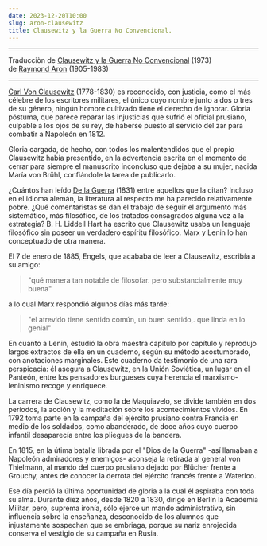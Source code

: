 ```yaml
---
date: 2023-12-20T10:00
slug: aron-clausewitz
title: Clausewitz y la Guerra No Convencional.
---
```



<hr />

Traducciòn de [Clausewitz y la Guerra No Convencional](/) (1973) <br />
de <a href="https://es.wikipedia.org/wiki/Raymond_Aron" target="_blank" rel="noopener noreferrer">Raymond Aron</a> (1905-1983)

<hr />

[Carl Von Clausewitz](https://es.wikipedia.org/wiki/Carl_von_Clausewitz) (1778-1830) es reconocido,
con justicia, como el más célebre de los
escritores militares, el único cuyo nombre junto a dos o tres de su género, ningún hombre cultivado tiene el derecho
de ignorar. Gloria póstuma, que parece
reparar las injusticias que sufrió el oficial
prusiano, culpable a los ojos de su rey, de
haberse puesto al servicio del zar para
combatir a Napoleón en 1812.

 Gloria
cargada, de hecho, con todos los malentendidos que el propio Clausewitz había
presentido, en la advertencia escrita en el
momento de cerrar para siempre el manuscrito inconcluso que dejaba a su mujer, nacida María von Brühl, confiándole la tarea de publicarlo.




¿Cuántos han leído [De la Guerra](/textos/guerra) (1831)
entre aquellos que la citan? Incluso en el
idioma alemán, la literatura al respecto
me ha parecido relativamente pobre.
¿Qué comentaristas se dan el trabajo de
seguir el argumento más sistemático, más
filosófico, de los tratados consagrados alguna vez a la estrategia? B. H. Liddell
Hart ha escrito que Clausewitz usaba un
lenguaje filosófico sin poseer un verdadero espíritu filosófico. Marx y Lenin lo
han conceptuado de otra manera.


El 7
de enero de 1885, Engels, que acababa de leer a Clausewitz, escribía a su amigo: 

>"qué manera tan notable de filosofar. pero substancialmente muy buena"

a lo cual Marx respondió algunos días más tarde:

>"el atrevido tiene sentido común,
un buen sentido,. que linda en lo genial"


En cuanto a Lenin, estudió la obra maestra capítulo por capítulo y reprodujo largos extractos de ella en un cuaderno, según su método acostumbrado, con anotaciones marginales. Este cuaderno da
testimonio de una rara perspicacia: él
asegura a Clausewitz, en la Unión Soviética, un lugar en el Panteón, entre los
pensadores burgueses cuya herencia el
marxismo-leninismo recoge y enriquece. 


La carrera de Clausewitz, como la de
Maquiavelo, se divide también en dos períodos, la acción y la meditación sobre
los acontecimientos vividos. En 1792 toma parte en la campaña del ejército prusiano contra Francia en medio de los soldados, como abanderado, de doce años
cuyo cuerpo infantil desaparecía entre los pliegues de la bandera. 


En 1815, en la
útima batalla librada por el "Dios de la
Guerra" -así llamaban a Napoleón admiradores y enemigos- aconseja la retirada al general von Thielmann, al mando del cuerpo prusiano dejado por Blücher frente a Grouchy, antes de conocer
la derrota del ejército francés frente a
Waterloo. 


Ese día perdió la última oportunidad de gloria a la cual él aspiraba
con toda su alma. Durante diez años,
desde 1820 a 1830, dirige en Berlín la
Academia Militar, pero, suprema ironía,
sólo ejerce un mando administrativo, sin
influencia sobre la enseñanza, desconocido de los alumnos que injustamente
sospechan que se embriaga, porque su
nariz enrojecida conserva el vestigio de su campaña en Rusia. 






